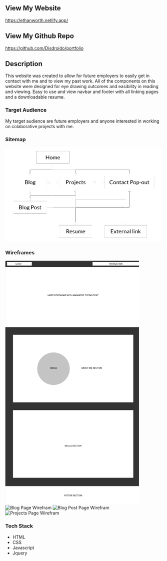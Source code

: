## View My Website
https://ethanworth.netlify.app/

## View My Github Repo
https://github.com/Disdroido/portfolio

## Description
This website was created to allow for future employers to easily get in contact with me and to view my past work. All of the components on this website were designed for eye drawing outcomes and easibility in reading and viewing. Easy to use and view navbar and footer with all linking pages and a downloadable resume.
### Target Audience
My target audience are future employers and anyone interested in working on colaborative projects with me.
### Sitemap
![Sitemap](https://github.com/Disdroido/portfolio/blob/master/docs/sitemap.png)
### Wireframes
![Home Page Wirefram](https://github.com/Disdroido/portfolio/blob/master/docs/home-wireframe.PNG)
![Blog Page Wirefram](https://github.com/Disdroido/portfolio/blob/master/docs/blog-wirefram.PNG)
![Blog Post Page Wirefram](https://github.com/Disdroido/portfolio/blob/master/docs/blog-post-wirefram.PNG)
![Projects Page Wirefram](https://github.com/Disdroido/portfolio/blob/master/docs/projects-wirefram.PNG)
### Tech Stack
* HTML
* CSS
* Javascript
* Jquery